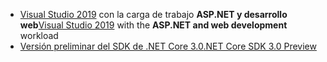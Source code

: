 * <span data-ttu-id="d98eb-101">[Visual Studio 2019](https://visualstudio.microsoft.com/downloads/?utm_medium=microsoft&utm_source=docs.microsoft.com&utm_campaign=inline+link&utm_content=download+vs2019) con la carga de trabajo **ASP.NET y desarrollo web**</span><span class="sxs-lookup"><span data-stu-id="d98eb-101">[Visual Studio 2019](https://visualstudio.microsoft.com/downloads/?utm_medium=microsoft&utm_source=docs.microsoft.com&utm_campaign=inline+link&utm_content=download+vs2019) with the **ASP.NET and web development** workload</span></span>
* [<span data-ttu-id="d98eb-102">Versión preliminar del SDK de .NET Core 3.0</span><span class="sxs-lookup"><span data-stu-id="d98eb-102">.NET Core SDK 3.0 Preview</span></span>](https://dotnet.microsoft.com/download/dotnet-core/3.0)
